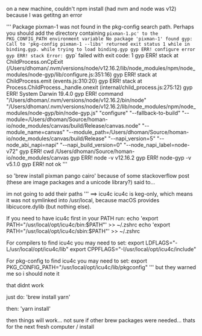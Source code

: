 on a new machine, couldn't npm install (had nvm and node was v12) because I was getitng an error 

'''
Package pixman-1 was not found in the pkg-config search path.
Perhaps you should add the directory containing `pixman-1.pc'
to the PKG_CONFIG_PATH environment variable
No package 'pixman-1' found
gyp: Call to 'pkg-config pixman-1 --libs' returned exit status 1 while in binding.gyp. while trying to load binding.gyp
gyp ERR! configure error
gyp ERR! stack Error: `gyp` failed with exit code: 1
gyp ERR! stack     at ChildProcess.onCpExit (/Users/dhoman/.nvm/versions/node/v12.16.2/lib/node_modules/npm/node_modules/node-gyp/lib/configure.js:351:16)
gyp ERR! stack     at ChildProcess.emit (events.js:310:20)
gyp ERR! stack     at Process.ChildProcess._handle.onexit (internal/child_process.js:275:12)
gyp ERR! System Darwin 19.4.0
gyp ERR! command "/Users/dhoman/.nvm/versions/node/v12.16.2/bin/node" "/Users/dhoman/.nvm/versions/node/v12.16.2/lib/node_modules/npm/node_modules/node-gyp/bin/node-gyp.js" "configure" "--fallback-to-build" "--module=/Users/dhoman/Source/homan-io/node_modules/canvas/build/Release/canvas.node" "--module_name=canvas" "--module_path=/Users/dhoman/Source/homan-io/node_modules/canvas/build/Release" "--napi_version=5" "--node_abi_napi=napi" "--napi_build_version=0" "--node_napi_label=node-v72"
gyp ERR! cwd /Users/dhoman/Source/homan-io/node_modules/canvas
gyp ERR! node -v v12.16.2
gyp ERR! node-gyp -v v5.1.0
gyp ERR! not ok
'''

so 'brew install pixman pango cairo' because of some stackoverflow post (these are image packages and a unicode library?) said to...


  im not going to add their paths 
'''
==> icu4c
icu4c is keg-only, which means it was not symlinked into /usr/local,
because macOS provides libicucore.dylib (but nothing else).

If you need to have icu4c first in your PATH run:
  echo 'export PATH="/usr/local/opt/icu4c/bin:$PATH"' >> ~/.zshrc
  echo 'export PATH="/usr/local/opt/icu4c/sbin:$PATH"' >> ~/.zshrc

For compilers to find icu4c you may need to set:
  export LDFLAGS="-L/usr/local/opt/icu4c/lib"
  export CPPFLAGS="-I/usr/local/opt/icu4c/include"

For pkg-config to find icu4c you may need to set:
  export PKG_CONFIG_PATH="/usr/local/opt/icu4c/lib/pkgconfig"
  '''
but they warned me so i should note it

that didnt work


just do: 'brew install yarn'

then: 'yarn install'

then things will work... not sure if other brew packages were needed... thats for the next fresh computer / install
